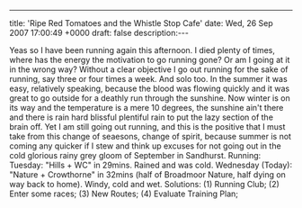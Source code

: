 ---
title: 'Ripe Red Tomatoes and the Whistle Stop Cafe'
date: Wed, 26 Sep 2007 17:00:49 +0000
draft: false
description:---

Yeas so I have been running again this afternoon. I died plenty of times, where has the energy the motivation to go running gone? Or am I going at it in the wrong way? Without a clear objective I go out running for the sake of running, say three or four times a week. And solo too. In the summer it was easy, relatively speaking, because the blood was flowing quickly and it was great to go outside for a deathly run through the sunshine. Now winter is on its way and the temperature is a mere 10 degrees, the sunshine ain't there and there is rain hard blissful plentiful rain to put the lazy section of the brain off. Yet I am still going out running, and this is the positive that I must take from this change of seaesons, change of spirit, because summer is not coming any quicker if I stew and think up excuses for not going out in the cold glorious rainy grey gloom of September in Sandhurst. Running: Tuesday: "Hills + WC" in 29mins. Rained and was cold. Wednesday (Today): "Nature + Crowthorne" in 32mins (half of Broadmoor Nature, half dying on way back to home). Windy, cold and wet. Solutions: (1) Running Club; (2) Enter some races; (3) New Routes; (4) Evaluate Training Plan;